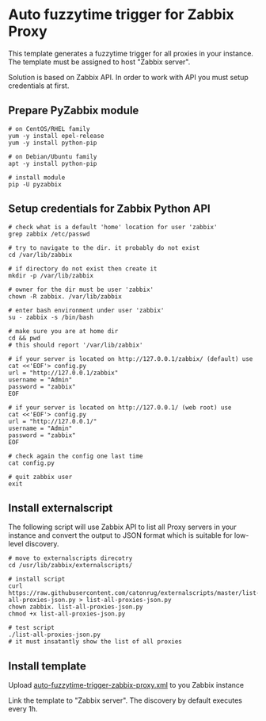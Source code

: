# Auto fuzzytime trigger for Zabbix Proxy

This template generates a fuzzytime trigger for all proxies in your instance. The template must be assigned to host "Zabbix server".

Solution is based on Zabbix API. In order to work with API you must setup credentials at first.

## Prepare PyZabbix module
```
# on CentOS/RHEL family
yum -y install epel-release
yum -y install python-pip

# on Debian/Ubuntu family
apt -y install python-pip

# install module
pip -U pyzabbix
```

## Setup credentials for Zabbix Python API
```
# check what is a default 'home' location for user 'zabbix'
grep zabbix /etc/passwd

# try to navigate to the dir. it probably do not exist
cd /var/lib/zabbix

# if directory do not exist then create it
mkdir -p /var/lib/zabbix

# owner for the dir must be user 'zabbix'
chown -R zabbix. /var/lib/zabbix

# enter bash environment under user 'zabbix' 
su - zabbix -s /bin/bash

# make sure you are at home dir
cd && pwd
# this should report '/var/lib/zabbix'

# if your server is located on http://127.0.0.1/zabbix/ (default) use
cat <<'EOF'> config.py
url = "http://127.0.0.1/zabbix"
username = "Admin"
password = "zabbix"
EOF

# if your server is located on http://127.0.0.1/ (web root) use
cat <<'EOF'> config.py
url = "http://127.0.0.1/"
username = "Admin"
password = "zabbix"
EOF

# check again the config one last time
cat config.py

# quit zabbix user
exit
```

## Install externalscript

The following script will use Zabbix API to list all Proxy servers in your instance and convert the output to JSON format which is suitable for low-level discovery.

```
# move to externalscripts direcotry
cd /usr/lib/zabbix/externalscripts/

# install script
curl https://raw.githubusercontent.com/catonrug/externalscripts/master/list-all-proxies-json.py > list-all-proxies-json.py
chown zabbix. list-all-proxies-json.py
chmod +x list-all-proxies-json.py

# test script
./list-all-proxies-json.py
# it must insatantly show the list of all proxies
```

## Install template
Upload [auto-fuzzytime-trigger-zabbix-proxy.xml](https://raw.githubusercontent.com/catonrug/zabbix-proxy-fuzzytime/master/auto-fuzzytime-trigger-zabbix-proxy.xml) to you Zabbix instance

Link the template to "Zabbix server". The discovery by default executes every 1h.